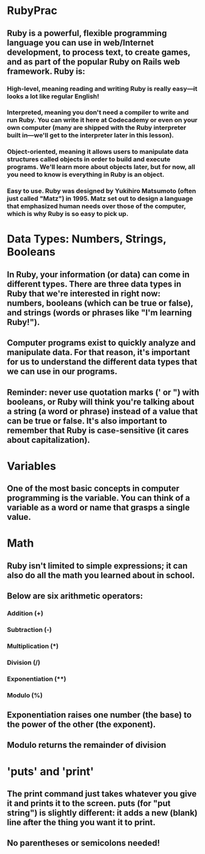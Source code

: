 # RubyPrac
## Ruby is a powerful, flexible programming language you can use in web/Internet development, to process text, to create games, and as part of the popular Ruby on Rails web framework. Ruby is:

### High-level, meaning reading and writing Ruby is really easy—it looks a lot like regular English!

### Interpreted, meaning you don't need a compiler to write and run Ruby. You can write it here at Codecademy or even on your own computer (many are shipped with the Ruby interpreter built in—we'll get to the interpreter later in this lesson).

### Object-oriented, meaning it allows users to manipulate data structures called objects in order to build and execute programs. We'll learn more about objects later, but for now, all you need to know is everything in Ruby is an object.

### Easy to use. Ruby was designed by Yukihiro Matsumoto (often just called "Matz") in 1995. Matz set out to design a language that emphasized human needs over those of the computer, which is why Ruby is so easy to pick up.

# Data Types: Numbers, Strings, Booleans
## In Ruby, your information (or data) can come in different types. There are three data types in Ruby that we're interested in right now: numbers, booleans (which can be true or false), and strings (words or phrases like "I'm learning Ruby!").

## Computer programs exist to quickly analyze and manipulate data. For that reason, it's important for us to understand the different data types that we can use in our programs.

## Reminder: never use quotation marks (' or ") with booleans, or Ruby will think you're talking about a string (a word or phrase) instead of a value that can be true or false. It's also important to remember that Ruby is case-sensitive (it cares about capitalization).

# Variables 
## One of the most basic concepts in computer programming is the variable. You can think of a variable as a word or name that grasps a single value. 

# Math
## Ruby isn't limited to simple expressions; it can also do all the math you learned about in school.

## Below are six arithmetic operators:
### Addition (+)
### Subtraction (-)
### Multiplication (*)
### Division (/)
### Exponentiation (**)
### Modulo (%)

##  Exponentiation raises one number (the base) to the power of the other (the exponent).
## Modulo returns the remainder of division

# 'puts' and 'print'
## The print command just takes whatever you give it and prints it to the screen. puts (for "put string") is slightly different: it adds a new (blank) line after the thing you want it to print.
## No parentheses or semicolons needed!
